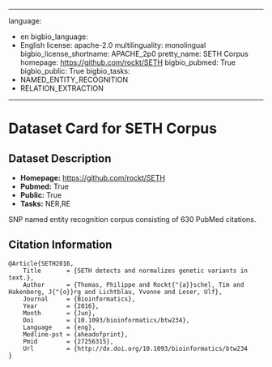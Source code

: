 
---
language: 
- en
bigbio_language: 
- English
license: apache-2.0
multilinguality: monolingual
bigbio_license_shortname: APACHE_2p0
pretty_name: SETH Corpus
homepage: https://github.com/rockt/SETH
bigbio_pubmed: True
bigbio_public: True
bigbio_tasks: 
- NAMED_ENTITY_RECOGNITION
- RELATION_EXTRACTION
---


# Dataset Card for SETH Corpus

## Dataset Description

- **Homepage:** https://github.com/rockt/SETH
- **Pubmed:** True
- **Public:** True
- **Tasks:** NER,RE


SNP named entity recognition corpus consisting of 630 PubMed citations.


## Citation Information

```
@Article{SETH2016,
    Title       = {SETH detects and normalizes genetic variants in text.},
    Author      = {Thomas, Philippe and Rockt{"{a}}schel, Tim and Hakenberg, J{"{o}}rg and Lichtblau, Yvonne and Leser, Ulf},
    Journal     = {Bioinformatics},
    Year        = {2016},
    Month       = {Jun},
    Doi         = {10.1093/bioinformatics/btw234},
    Language    = {eng},
    Medline-pst = {aheadofprint},
    Pmid        = {27256315},
    Url         = {http://dx.doi.org/10.1093/bioinformatics/btw234
}

```
